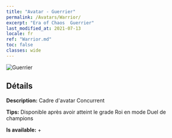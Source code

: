 ```yaml
---
title: "Avatar - Guerrier"
permalink: /Avatars/Warrior/
excerpt: "Era of Chaos  Guerrier"
last_modified_at: 2021-07-13
locale: fr
ref: "Warrior.md"
toc: false
classes: wide
---
```

 ![Guerrier](/images/a/avatarFrame_1.png)

## Détails

 **Description:** Cadre d'avatar Concurrent 

 **Tips:** Disponible après avoir atteint le grade Roi en mode Duel de champions 

 **Is available:**  + 

